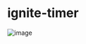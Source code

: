 # ignite-timer

![image](https://user-images.githubusercontent.com/86474551/187252246-78411333-038e-4d4d-9ff5-157177c4a0bc.png)
